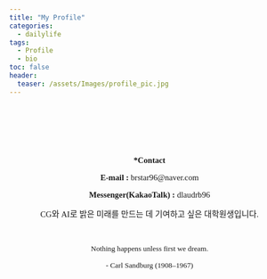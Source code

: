 ```yaml
---
title: "My Profile"
categories:
  - dailylife
tags: 
  - Profile
  - bio
toc: false
header:
  teaser: /assets/Images/profile_pic.jpg
---
```


<p><span style="font-family: 나눔고딕, NanumGothic;">&nbsp;</span></p><p style="text-align: center;" align="center"><br></p><p style="text-align: center;" align="center"><br></p><p style="text-align: center;" align="center"><b><span style="font-size: 11pt; font-family: 나눔고딕, NanumGothic;"><span style="font-size: 11pt; font-family: 나눔고딕, NanumGothic;">*</span>Contact</span></b></p><p style="text-align: center;" align="center"><b><span style="font-size: 11pt; font-family: 나눔고딕, NanumGothic;">E-mail :</span></b><span style="font-size: 11pt; font-family: 나눔고딕, NanumGothic;"> brstar96@naver.com</span></p><p style="text-align: center;" align="center"><b><span style="font-size: 11pt; font-family: 나눔고딕, NanumGothic;">Messenger(KakaoTalk) :</span></b><span style="font-size: 11pt; font-family: 나눔고딕, NanumGothic;"> dlaudrb96</span></p><p style="text-align: center;" align="center"><span style="font-family: 나눔고딕, NanumGothic; font-size: 14.6667px;">CG와 AI로 밝은 미래를 만드는 데 기여하고 싶은&nbsp;</span><span style="font-size: 11pt; font-family: 나눔고딕, NanumGothic;">대학원생입니다.</span></p><p style="text-align: center;" align="center"><span style="font-family: 나눔고딕, NanumGothic; font-size: 14.6667px;"><br></span></p><p align="center" style="text-align: center;"><span style="font-family: 나눔고딕, NanumGothic;"><span style="font-size: 13.3333px;">Nothing happens unless first we dream.</span></span></p><p align="center" style="text-align: center;"><span style="font-family: 나눔고딕, NanumGothic; font-size: 10pt;">- Carl Sandburg (</span><span style="font-family: 나눔고딕, NanumGothic;"><span style="font-size: 13.3333px;">1908–1967)</span></span></p><p style="text-align: center;" align="center"><br></p><p style="text-align: center;" align="center"><br></p>
 
